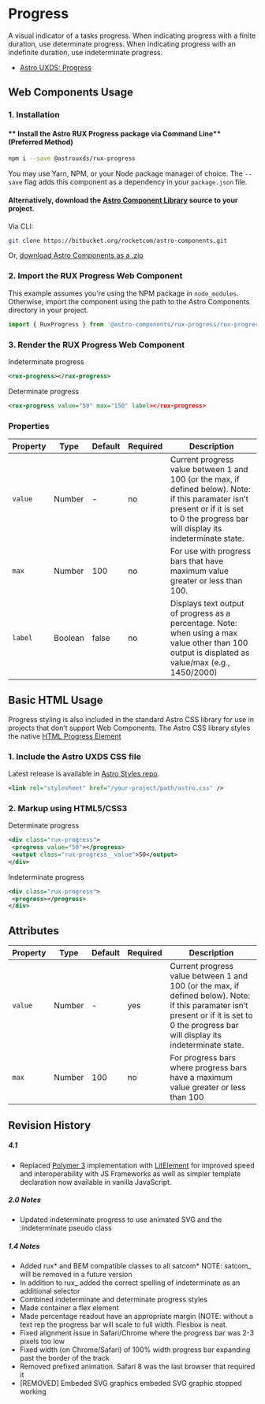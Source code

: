 # Progress

A visual indicator of a tasks progress. When indicating progress with a finite duration, use determinate progress. When indicating progress with an indefinite duration, use indeterminate progress.

- [Astro UXDS: Progress](https://astrouxds.com/ui-components/progress)

## Web Components Usage

### 1. Installation

#### ** Install the Astro RUX Progress package via Command Line** (Preferred Method)

```sh
npm i --save @astrouxds/rux-progress
```

You may use Yarn, NPM, or your Node package manager of choice. The `--save` flag adds this component as a dependency in your `package.json` file.

#### **Alternatively**, download the [Astro Component Library](https://bitbucket.org/rocketcom/astro-components/src/master/) source to your project.

Via CLI:

```sh
git clone https://bitbucket.org/rocketcom/astro-components.git
```

Or, [download Astro Components as a .zip](https://bitbucket.org/rocketcom/astro-components/get/master.zip)

### 2. Import the RUX Progress Web Component

This example assumes you're using the NPM package in `node_modules`. Otherwise, import the component using the path to the Astro Components directory in your project.

```javascript
import { RuxProgress } from '@astro-components/rux-progress/rux-progress.js';
```

### 3. Render the RUX Progress Web Component

Indeterminate progress

```xml
<rux-progress></rux-progress>
```

Determinate progress

```xml
<rux-progress value="50" max="150" label></rux-progress>
```

### Properties

| Property | Type    | Default | Required | Description                                                                                                                                                                                |
| -------- | ------- | ------- | -------- | ------------------------------------------------------------------------------------------------------------------------------------------------------------------------------------------ |
| `value`  | Number  | -       | no       | Current progress value between 1 and 100 (or the max, if defined below). Note: if this paramater isn’t present or if it is set to 0 the progress bar will display its indeterminate state. |
| `max`    | Number  | 100     | no       | For use with progress bars that have maximum value greater or less than 100.                                                                                                               |
| `label`  | Boolean | false   | no       | Displays text output of progress as a percentage. Note: when using a max value other than 100 output is displated as value/max (e.g., 1450/2000)                                           |

## Basic HTML Usage

Progress styling is also included in the standard Astro CSS library for use in projects that don’t support Web Components. The Astro CSS library styles the native [HTML Progress Element](https://developer.mozilla.org/en-US/docs/Web/HTML/Element/progress)

### 1. Include the Astro UXDS CSS file

Latest release is available in [Astro Styles repo](https://bitbucket.org/rocketcom/astro-styles/src/master/).

```xml
<link rel="stylesheet" href="/your-project/path/astro.css" />
```

### 2. Markup using HTML5/CSS3

Determinate progress

```xml
<div class="rux-progress">
 <progress value="50"></progress>
 <output class="rux-progress__value">50</output>
</div>
```

Indeterminate progress

```xml
<div class="rux-progress">
 <progress></progress>
</div>
```

## Attributes

| Property | Type   | Default | Required | Description                                                                                                                                                                                |
| -------- | ------ | ------- | -------- | ------------------------------------------------------------------------------------------------------------------------------------------------------------------------------------------ |
| `value`  | Number | -       | yes      | Current progress value between 1 and 100 (or the max, if defined below). Note: if this paramater isn’t present or if it is set to 0 the progress bar will display its indeterminate state. |
| `max`    | Number | 100     | no       | For progress bars where progress bars have a maximum value greater or less than 100                                                                                                        |

## Revision History

##### **4.1**

- Replaced [Polymer 3](https://www.polymer-project.org) implementation with [LitElement](https://lit-element.polymer-project.org/) for improved speed and interoperability with JS Frameworks as well as simpler template declaration now available in vanilla JavaScript.

##### 2.0 Notes

- Updated indeterminate progress to use animated SVG and the :indeterminate pseudo class

##### 1.4 Notes

- Added rux* and BEM compatible classes to all satcom* NOTE: satcom\_ will be removed in a future version
- In addition to rux\_ added the correct spelling of indeterminate as an additional selector
- Combined indeterminate and determinate progress styles
- Made container a flex element
- Made percentage readout have an appropriate margin (NOTE: without a text rep the progress bar will scale to full width. Flexbox is neat.
- Fixed alignment issue in Safari/Chrome where the progress bar was 2-3 pixels too low
- Fixed width (on Chrome/Safari) of 100% width progress bar expanding past the border of the track
- Removed prefixed animation. Safari 8 was the last browser that required it
- [REMOVED] Embeded SVG graphics embeded SVG graphic stopped working

```

```
